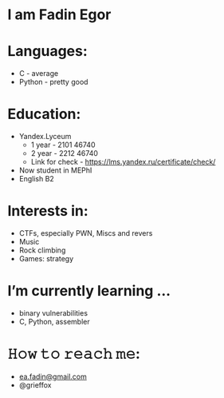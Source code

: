# I am Fadin Egor
# Languages:
- C - average
- Python - pretty good
  
# Education:
- Yandex.Lyceum
	- 1 year - 2101 46740
	- 2 year - 2212 46740
	- Link for check - https://lms.yandex.ru/certificate/check/
- Now student in MEPhI
- English B2
  
# Interests in:
- CTFs, especially PWN, Miscs and revers
- Music
- Rock climbing
- Games: strategy

# I’m currently learning ...
- binary vulnerabilities
- C, Python, assembler

# 𝙷𝚘𝚠 𝚝𝚘 𝚛𝚎𝚊𝚌𝚑 𝚖𝚎:
- ea.fadin@gmail.com
- @grieffox
